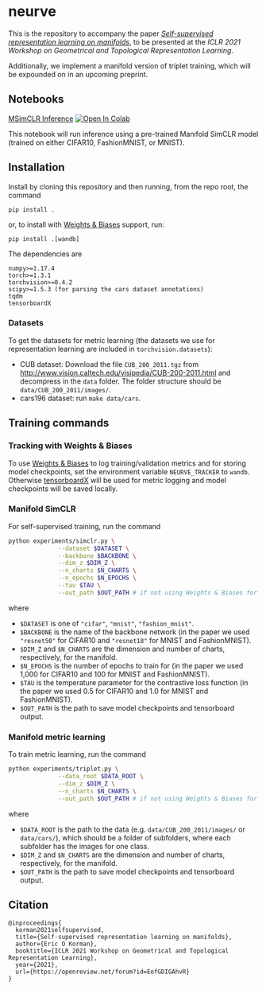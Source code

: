 # neurve

This is the repository to accompany the paper [*Self-supervised representation learning on manifolds*](https://openreview.net/forum?id=EofGDIGAhvR), to be presented at the *ICLR 2021 Workshop on Geometrical and Topological Representation Learning*.

Additionally, we implement a manifold version of triplet training, which will be expounded on in an upcoming preprint.

## Notebooks
[MSimCLR Inference](https://github.com/ekorman/neurve/blob/master/notebooks/msimclr-inference.ipynb) [![Open In Colab](https://colab.research.google.com/assets/colab-badge.svg)](https://colab.research.google.com/github/ekorman/neurve/blob/master/notebooks/msimclr-inference.ipynb)

This notebook will run inference using a pre-trained Manifold SimCLR model (trained on either CIFAR10, FashionMNIST, or MNIST).

## Installation

Install by cloning this repository and then running, from the repo root, the command
```
pip install .
```

or, to install with [Weights & Biases](https://wandb.ai/) support, run:
```
pip install .[wandb]
```

The dependencies are
```
numpy>=1.17.4
torch>=1.3.1
torchvision>=0.4.2
scipy>=1.5.3 (for parsing the cars dataset annotations)
tqdm
tensorboardX
```

### Datasets
To get the datasets for metric learning (the datasets we use for representation learning are included in `torchvision.datasets`):

* CUB dataset: Download the file `CUB_200_2011.tgz` from http://www.vision.caltech.edu/visipedia/CUB-200-2011.html and decompress in the `data` folder. The folder structure should be `data/CUB_200_2011/images/`.
* cars196 dataset: run `make data/cars`.

## Training commands

### Tracking with Weights & Biases
To use [Weights & Biases](https://wandb.ai/) to log training/validation metrics and for storing model checkpoints, set the environment variable `NEURVE_TRACKER` to `wandb`. Otherwise [tensorboardX](https://github.com/lanpa/tensorboardX) will be used for metric logging and model checkpoints will be saved locally.

### Manifold SimCLR
For self-supervised training, run the command
```bash
python experiments/simclr.py \
              --dataset $DATASET \
              --backbone $BACKBONE \
              --dim_z $DIM_Z \
              --n_charts $N_CHARTS \
              --n_epochs $N_EPOCHS \
              --tau $TAU \
              --out_path $OUT_PATH # if not using Weights & Biases for tracking
```
where

* `$DATASET` is one of `"cifar"`, `"mnist"`, `"fashion_mnist"`.
* `$BACKBONE` is the name of the backbone network (in the paper we used `"resnet50"` for CIFAR10 and `"resnet18"` for MNIST and FashionMNIST).
* `$DIM_Z` and `$N_CHARTS` are the dimension and number of charts, respectively, for the manifold.
* `$N_EPOCHS` is the number of epochs to train for (in the paper we used 1,000 for CIFAR10 and 100 for MNIST and FashionMNIST).
* `$TAU` is the temperature parameter for the contrastive loss function (in the paper we used 0.5 for CIFAR10 and 1.0 for MNIST and FashionMNIST).
* `$OUT_PATH` is the path to save model checkpoints and tensorboard output.

### Manifold metric learning
To train metric learning, run the command

```bash
python experiments/triplet.py \
              --data_root $DATA_ROOT \
              --dim_z $DIM_Z \
              --n_charts $N_CHARTS \
              --out_path $OUT_PATH # if not using Weights & Biases for tracking
```
where

* `$DATA_ROOT` is the path to the data (e.g. `data/CUB_200_2011/images/` or `data/cars/`), which should be a folder of subfolders, where each subfolder has the images for one class.
* `$DIM_Z` and `$N_CHARTS` are the dimension and number of charts, respectively, for the manifold.
* `$OUT_PATH` is the path to save model checkpoints and tensorboard output.

## Citation

```
@inproceedings{
  korman2021selfsupervised,
  title={Self-supervised representation learning on manifolds},
  author={Eric O Korman},
  booktitle={ICLR 2021 Workshop on Geometrical and Topological Representation Learning},
  year={2021},
  url={https://openreview.net/forum?id=EofGDIGAhvR}
}
```
